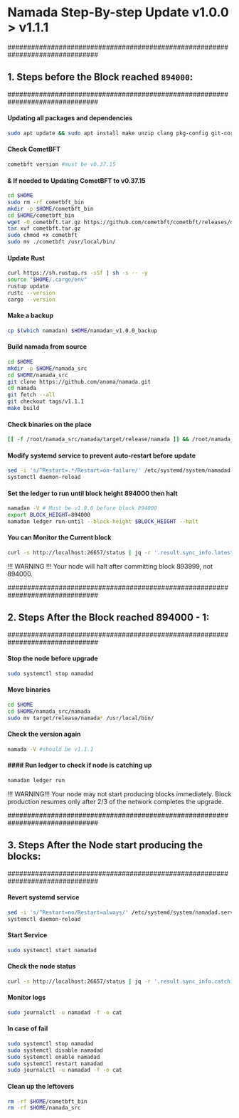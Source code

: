 # Namada Step-By-step Update  v1.0.0 > v1.1.1

###############################################################################
## 1. Steps before the Block reached `894000`:
###############################################################################

#### Updating all packages and dependencies
```bash
sudo apt update && sudo apt install make unzip clang pkg-config git-core libudev-dev libssl-dev build-essential libclang-18-dev protobuf-compiler git jq ncdu bsdmainutils htop lsof net-tools -y
```
#### Check CometBFT 
```bash 
cometbft version #must be v0.37.15
```
#### & If needed to Updating CometBFT to v0.37.15
```bash
cd $HOME
sudo rm -rf cometbft_bin
mkdir -p $HOME/cometbft_bin
cd $HOME/cometbft_bin
wget -O cometbft.tar.gz https://github.com/cometbft/cometbft/releases/download/v0.37.15/cometbft_0.37.15_linux_amd64.tar.gz
tar xvf cometbft.tar.gz
sudo chmod +x cometbft
sudo mv ./cometbft /usr/local/bin/
```
#### Update Rust
```bash
curl https://sh.rustup.rs -sSf | sh -s -- -y
source "$HOME/.cargo/env"
rustup update
rustc --version
cargo --version
```
#### Make a backup
```bash
cp $(which namadan) $HOME/namadan_v1.0.0_backup
```
#### Build namada from source
```bash
cd $HOME
mkdir -p $HOME/namada_src
cd $HOME/namada_src
git clone https://github.com/anoma/namada.git
cd namada
git fetch --all
git checkout tags/v1.1.1
make build
```
#### Check binaries on the place
```bash
[[ -f /root/namada_src/namada/target/release/namada ]] && /root/namada_src/namada/target/release/namada -V
```
#### Modify systemd service to prevent auto-restart before update
```bash
sed -i 's/^Restart=.*/Restart=on-failure/' /etc/systemd/system/namadad.service
systemctl daemon-reload
```
#### Set the ledger to run until block height 894000 then halt
```bash
namadan -V # Must be v1.0.0 before block 894000
export BLOCK_HEIGHT=894000
namadan ledger run-until --block-height $BLOCK_HEIGHT --halt
```

#### You can Monitor the Current block
```bash
curl -s http://localhost:26657/status | jq -r '.result.sync_info.latest_block_height'
```
!!! WARNING !!! Your node will halt after committing block 893999, not 894000.

###############################################################################
## 2. Steps After the Block reached 894000 - 1:
###############################################################################

#### Stop the node before upgrade
```bash
sudo systemctl stop namadad
```
#### Move binaries
```bash
cd $HOME
cd $HOME/namada_src/namada
sudo mv target/release/namada* /usr/local/bin/
```
#### Check the version again
```bash
namada -V #should be v1.1.1
```
#### #### Run ledger to check if node is catching up
```bash
namadan ledger run
```
!!! WARNING!!! Your node may not start producing blocks immediately. 
Block production resumes only after 2/3 of the network completes the upgrade.

###############################################################################
## 3. Steps After the Node start producing the blocks:
###############################################################################
#### Revert systemd service
```bash
sed -i 's/^Restart=no/Restart=always/' /etc/systemd/system/namadad.service
systemctl daemon-reload
```
#### Start Service
```bash
sudo systemctl start namadad
```
#### Check the node status
```bash
curl -s http://localhost:26657/status | jq -r '.result.sync_info.catching_up'
```
#### Monitor logs
```bash
sudo journalctl -u namadad -f -o cat
```
#### In case of fail
```bash
sudo systemctl stop namadad
sudo systemctl disable namadad
sudo systemctl enable namadad
sudo systemctl restart namadad
sudo journalctl -u namadad -f -o cat
```
#### Clean up the leftovers
```bash
rm -rf $HOME/cometbft_bin
rm -rf $HOME/namada_src
```
